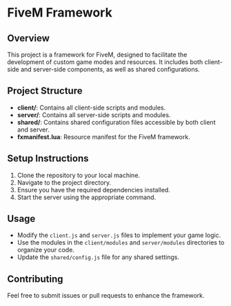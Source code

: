 # FiveM Framework

## Overview
This project is a framework for FiveM, designed to facilitate the development of custom game modes and resources. It includes both client-side and server-side components, as well as shared configurations.

## Project Structure
- **client/**: Contains all client-side scripts and modules.
- **server/**: Contains all server-side scripts and modules.
- **shared/**: Contains shared configuration files accessible by both client and server.
- **fxmanifest.lua**: Resource manifest for the FiveM framework.

## Setup Instructions
1. Clone the repository to your local machine.
2. Navigate to the project directory.
3. Ensure you have the required dependencies installed.
4. Start the server using the appropriate command.

## Usage
- Modify the `client.js` and `server.js` files to implement your game logic.
- Use the modules in the `client/modules` and `server/modules` directories to organize your code.
- Update the `shared/config.js` file for any shared settings.

## Contributing
Feel free to submit issues or pull requests to enhance the framework.